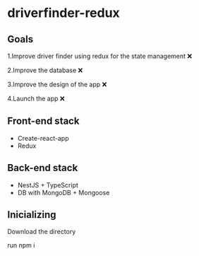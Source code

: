 # driverfinder-redux

## Goals

1.Improve driver finder using redux for the state management ❌

2.Improve the database ❌

3.Improve the design of the app ❌

4.Launch the app ❌


## Front-end stack

- Create-react-app
- Redux

## Back-end stack

- NestJS + TypeScript
- DB with MongoDB + Mongoose

## Inicializing

Download the directory

run npm i
